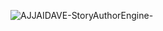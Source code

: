 ![AJJAIDAVE-StoryAuthorEngine-](https://github.com/StateDocuments/BottleCaps/blob/master/3275a9cd94ad4ac2.png)
